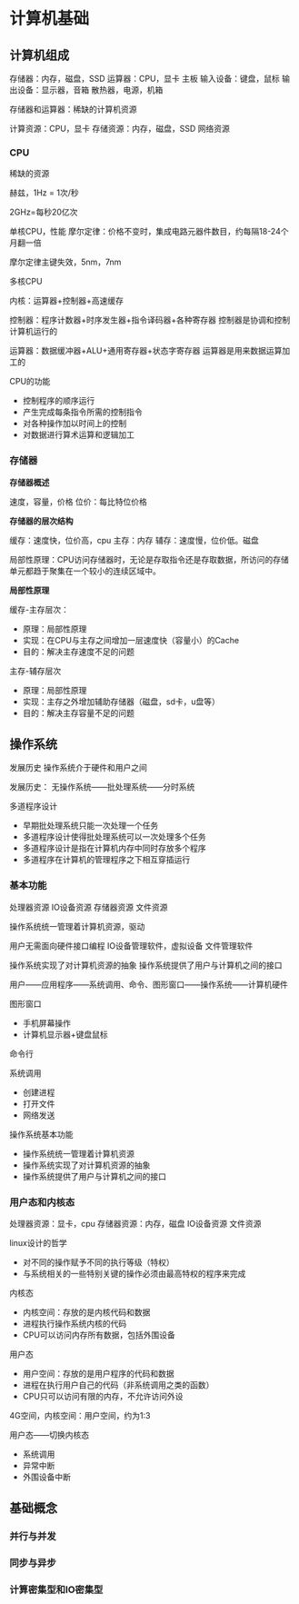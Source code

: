 # 计算机基础

## 计算机组成

存储器：内存，磁盘，SSD
运算器：CPU，显卡
主板
输入设备：键盘，鼠标
输出设备：显示器，音箱
散热器，电源，机箱

存储器和运算器：稀缺的计算机资源

计算资源：CPU，显卡
存储资源：内存，磁盘，SSD
网络资源

### CPU

稀缺的资源

赫兹，1Hz = 1次/秒

2GHz=每秒20亿次

单核CPU，性能
摩尔定律：价格不变时，集成电路元器件数目，约每隔18-24个月翻一倍

摩尔定律主键失效，5nm，7nm

多核CPU

内核：运算器+控制器+高速缓存

控制器：程序计数器+时序发生器+指令译码器+各种寄存器
控制器是协调和控制计算机运行的

运算器：数据缓冲器+ALU+通用寄存器+状态字寄存器
运算器是用来数据运算加工的

CPU的功能
- 控制程序的顺序运行
- 产生完成每条指令所需的控制指令
- 对各种操作加以时间上的控制
- 对数据进行算术运算和逻辑加工

### 存储器

**存储器概述**

速度，容量，价格
位价：每比特位价格

**存储器的层次结构**

缓存：速度快，位价高，cpu
主存：内存
辅存：速度慢，位价低。磁盘

局部性原理：CPU访问存储器时，无论是存取指令还是存取数据，所访问的存储单元都趋于聚集在一个较小的连续区域中。

**局部性原理**

缓存-主存层次：
- 原理：局部性原理
- 实现：在CPU与主存之间增加一层速度快（容量小）的Cache
- 目的：解决主存速度不足的问题

主存-辅存层次
- 原理：局部性原理
- 实现：主存之外增加辅助存储器（磁盘，sd卡，u盘等）
- 目的：解决主存容量不足的问题

## 操作系统

发展历史
操作系统介于硬件和用户之间

发展历史：
无操作系统——批处理系统——分时系统

多道程序设计
- 早期批处理系统只能一次处理一个任务
- 多道程序设计使得批处理系统可以一次处理多个任务
- 多道程序设计是指在计算机内存中同时存放多个程序
- 多道程序在计算机的管理程序之下相互穿插运行

### 基本功能

处理器资源
IO设备资源
存储器资源
文件资源

操作系统统一管理着计算机资源，驱动

用户无需面向硬件接口编程
IO设备管理软件，虚拟设备
文件管理软件

操作系统实现了对计算机资源的抽象
操作系统提供了用户与计算机之间的接口

用户——应用程序——系统调用、命令、图形窗口——操作系统——计算机硬件

图形窗口
- 手机屏幕操作
- 计算机显示器+键盘鼠标

命令行

系统调用
- 创建进程
- 打开文件
- 网络发送

操作系统基本功能
- 操作系统统一管理着计算机资源
- 操作系统实现了对计算机资源的抽象
- 操作系统提供了用户与计算机之间的接口

### 用户态和内核态

处理器资源：显卡，cpu
存储器资源：内存，磁盘
IO设备资源
文件资源

linux设计的哲学
- 对不同的操作赋予不同的执行等级（特权）
- 与系统相关的一些特别关键的操作必须由最高特权的程序来完成

内核态
- 内核空间：存放的是内核代码和数据
- 进程执行操作系统内核的代码
- CPU可以访问内存所有数据，包括外围设备

用户态
- 用户空间：存放的是用户程序的代码和数据
- 进程在执行用户自己的代码（非系统调用之类的函数）
- CPU只可以访问有限的内存，不允许访问外设

4G空间，内核空间：用户空间，约为1:3

用户态——切换内核态
- 系统调用
- 异常中断
- 外围设备中断

## 基础概念

### 并行与并发

### 同步与异步

### 计算密集型和IO密集型


